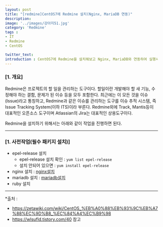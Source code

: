 ```yaml
---
layout: post
title: "[redmine]CentOS7에 Redmine 설치(Nginx, MariaDB 연동)"
description: 
image: '../images/강아지51.jpg'
category: 'Redmine'
tags : 
- IT
- Redmine
- CentOS

twitter_text: 
introduction : CentOS7에 Redmine을 설치해보고 Nginx, MariaDB와 연동하여 실행시켜보자
---
```


### [1. 개요]
Redmine은 프로젝트의 할 일을 관리하는 도구이다. 할일이란 개발해야 할 새 기능, 수정해야 하는 결함, 문제가 된 이슈 등을 모두 포함한다. 최근에는 이 모든 것을 이슈(Issue)라고 통칭하고, Redmine과 같은 이슈를 관리하는 도구를 이슈 추적 시스템, 즉 Issue Tracking System(이하 ITS)이라 부른다. Redmine외에 Track, Mantis등이 대표적인 오픈소스 도구이며 Atlassian의 Jira는 대표적인 상용도구이다.

Redmine을 설치하기 위해서는 아래와 같이 작업을 진행하면 된다.



_ _ _

### [1. 사전작업(필수 패키지 설치)]
- epel-release 설치
	- epel-release 설치 확인 : `yum list epel-release` 
	- 설치 안되어 있으면 : `yum install epel-release`
- nginx 설치 : [nginx설치](https://twofootdog.github.io/nginx-nginx%EC%9D%98-%EC%9D%B4%ED%95%B4-%EB%B0%8F-CentOS7%EC%97%90-nginx-%EC%84%A4%EC%B9%98%ED%95%98%EA%B8%B0/)
- mariadb 설치 : [mariadb설치](https://twofootdog.github.io/MariaDB-CentOS7%EC%97%90%EC%84%9C-MariaDB-%EC%84%A4%EC%B9%98-%EB%B0%8F-%ED%99%98%EA%B2%BD%EC%84%A4%EC%A0%95/)
- ruby 설치

_ _ _


*출처 : 
- <https://zetawiki.com/wiki/CentOS_%EB%A0%88%EB%93%9C%EB%A7%88%EC%9D%B8_%EC%84%A4%EC%B9%98> 
- <https://wlsufld.tistory.com/40>  참고